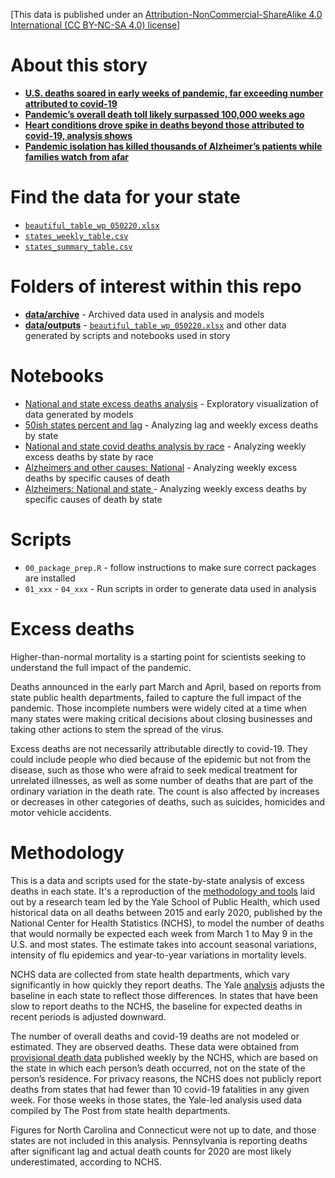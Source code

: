 [This data is published under an [Attribution-NonCommercial-ShareAlike 4.0 International (CC BY-NC-SA 4.0) license](https://creativecommons.org/licenses/by-nc-sa/4.0/)]

# About this story

* **[U.S. deaths soared in early weeks of pandemic, far exceeding number attributed to covid-19](https://www.washingtonpost.com/investigations/2020/04/27/covid-19-death-toll-undercounted/?arc404=true)**
* **[Pandemic’s overall death toll likely surpassed 100,000 weeks ago](https://www.washingtonpost.com/graphics/2020/investigations/coronavirus-excess-deaths-may/)**
* **[Heart conditions drove spike in deaths beyond those attributed to covid-19, analysis shows](https://www.washingtonpost.com/graphics/2020/investigations/coronavirus-excess-deaths-heart/)**
* **[Pandemic isolation has killed thousands of Alzheimer’s patients while families watch from afar](https://www.washingtonpost.com/health/2020/09/16/coronavirus-dementia-alzheimers-deaths/)**

# Find the data for your state

* [`beautiful_table_wp_050220.xlsx`](https://github.com/wpinvestigative/excess_deaths_covid19/raw/master/data/outputs/beautiful_table_wp_050220.xlsx)
* [`states_weekly_table.csv`](https://github.com/wpinvestigative/excess_deaths_covid19/raw/master/data/outputs/states_weekly_table.csv)
* [`states_summary_table.csv`](https://github.com/wpinvestigative/excess_deaths_covid19/raw/master/data/outputs/states_summary_table.csv)


# Folders of interest within this repo

* **[data/archive](data/archive)** - Archived data used in analysis and models
* **[data/outputs](data/outputs)** - [`beautiful_table_wp_050220.xlsx`](https://github.com/wpinvestigative/excess_deaths_covid19/raw/master/data/outputs/beautiful_table_wp_050220.xlsx) and other data generated by scripts and notebooks used in story

# Notebooks

* [National and state excess deaths analysis](http://wpinvestigative.github.io/excess_deaths_covid19/05_national_state_analysis.html) - Exploratory visualization of data generated by models
* [50ish states percent and lag](http://wpinvestigative.github.io/excess_deaths_covid19/06_national_state_percent_lag.html) - Analyzing lag and weekly excess deaths by state
* [National and state covid deaths analysis by race](http://wpinvestigative.github.io/excess_deaths_covid19/14_race_covid.html) - Analyzing weekly excess deaths by state by race
* [Alzheimers and other causes: National](http://wpinvestigative.github.io/excess_deaths_covid19/15_alzheimers.html) - Analyzing weekly excess deaths by specific causes of death
* [Alzheimers: National and state
](http://wpinvestigative.github.io/excess_deaths_covid19/16_alzheimers_states.html) - Analyzing weekly excess deaths by specific causes of death by state




# Scripts

* `00_package_prep.R` - follow instructions to make sure correct packages are installed
* `01_xxx` - `04_xxx` - Run scripts in order to generate data used in analysis

# Excess deaths

Higher-than-normal mortality is a starting point for scientists seeking to understand the full impact of the pandemic.

Deaths announced in the early part March and April, based on reports from state public health departments, failed to capture the full impact of the pandemic. Those incomplete numbers were widely cited at a time when many states were making critical decisions about closing businesses and taking other actions to stem the spread of the virus.

Excess deaths are not necessarily attributable directly to covid-19. They could include people who died because of the epidemic but not from the disease, such as those who were afraid to seek medical treatment for unrelated illnesses, as well as some number of deaths that are part of the ordinary variation in the death rate. The count is also affected by increases or decreases in other categories of deaths, such as suicides, homicides and motor vehicle accidents.

# Methodology

This is a data and scripts used for the state-by-state analysis of excess deaths in each state. It's a reproduction of the [methodology and tools](https://github.com/weinbergerlab/excess_pi_covid) laid out by a research team led by the Yale School of Public Health, which used historical data on all deaths between 2015 and early 2020, published by the National Center for Health Statistics (NCHS), to model the number of deaths that would normally be expected each week from March 1 to May 9 in the U.S. and most states. The estimate takes into account seasonal variations, intensity of flu epidemics and year-to-year variations in mortality levels.

NCHS data are collected from state health departments, which vary significantly in how quickly they report deaths. The Yale [analysis](https://github.com/weinbergerlab/excess_pi_covid/blob/master/post%20methods.pdf) adjusts the baseline in each state to reflect those differences. In states that have been slow to report deaths to the NCHS, the baseline for expected deaths in recent periods is adjusted downward.

The number of overall deaths and covid-19 deaths are not modeled or estimated. They are observed deaths. These data were obtained from [provisional death data](https://www.cdc.gov/nchs/nvss/vsrr/covid19/index.htm) published weekly by the NCHS, which are based on the state in which each person’s death occurred, not on the state of the person’s residence. For privacy reasons, the NCHS does not publicly report deaths from states that had fewer than 10 covid-19 fatalities in any given week. For those weeks in those states, the Yale-led analysis used data compiled by The Post from state health departments.

Figures for North Carolina and Connecticut were not up to date, and those states are not included in this analysis. Pennsylvania is reporting deaths after significant lag and actual death counts for 2020 are most likely underestimated, according to NCHS.
